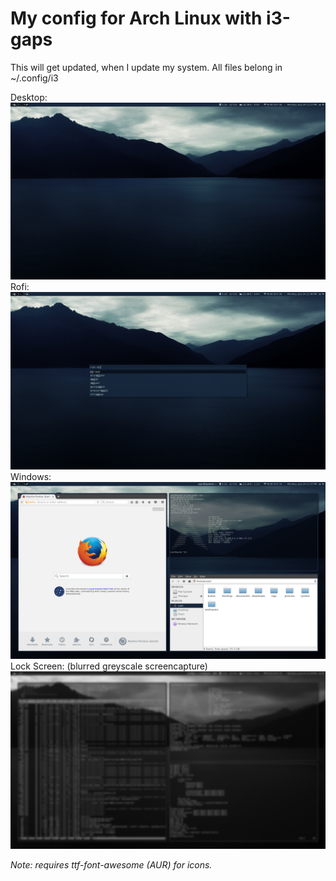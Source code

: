 # My config for Arch Linux with i3-gaps
This will get updated, when I update my system. All files belong in ~/.config/i3

Desktop:
![desktop](/screenshots/desktop.png?raw=true "Desktop")
Rofi:
![menu](/screenshots/rofi.png?raw=true "Menu")
Windows:
![windows](/screenshots/windows.png?raw=true "Windows")
Lock Screen: (blurred greyscale screencapture)
![lock](/screenshots/lock.png?raw=true "Lock")

*Note: requires ttf-font-awesome (AUR) for icons.*
